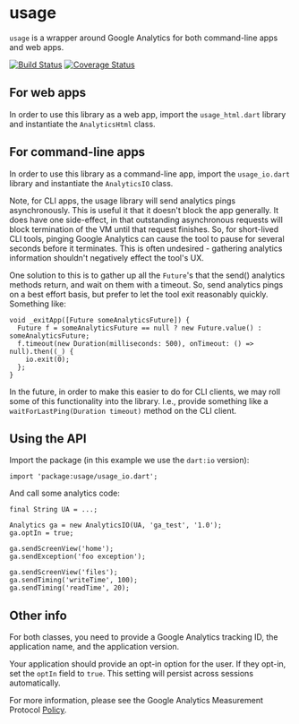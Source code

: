 # usage

`usage` is a wrapper around Google Analytics for both command-line apps and web
apps.

[![Build Status](https://travis-ci.org/dart-lang/usage.svg)](https://travis-ci.org/dart-lang/usage)
[![Coverage Status](https://img.shields.io/coveralls/dart-lang/usage.svg)](https://coveralls.io/r/dart-lang/usage?branch=master)

## For web apps

In order to use this library as a web app, import the `usage_html.dart` library
and instantiate the `AnalyticsHtml` class.

## For command-line apps

In order to use this library as a command-line app, import the `usage_io.dart`
library and instantiate the `AnalyticsIO` class.

Note, for CLI apps, the usage library will send analytics pings asynchronously.
This is useful it that it doesn't block the app generally. It does have one
side-effect, in that outstanding asynchronous requests will block termination
of the VM until that request finishes. So, for short-lived CLI tools, pinging
Google Analytics can cause the tool to pause for several seconds before it
terminates. This is often undesired - gathering analytics information shouldn't
negatively effect the tool's UX.

One solution to this is to gather up all the `Future`'s that the send()
analytics methods return, and wait on them with a timeout. So, send analytics
pings on a best effort basis, but prefer to let the tool exit reasonably
quickly. Something like:

```
void _exitApp([Future someAnalyticsFuture]) {
  Future f = someAnalyticsFuture == null ? new Future.value() : someAnalyticsFuture;
  f.timeout(new Duration(milliseconds: 500), onTimeout: () => null).then((_) {
    io.exit(0);
  };
}
```

In the future, in order to make this easier to do for CLI clients, we may roll
some of this functionality into the library. I.e., provide something like a
`waitForLastPing(Duration timeout)` method on the CLI client.

## Using the API

Import the package (in this example we use the `dart:io` version):

    import 'package:usage/usage_io.dart';

And call some analytics code:

```
final String UA = ...;

Analytics ga = new AnalyticsIO(UA, 'ga_test', '1.0');
ga.optIn = true;

ga.sendScreenView('home');
ga.sendException('foo exception');

ga.sendScreenView('files');
ga.sendTiming('writeTime', 100);
ga.sendTiming('readTime', 20);
```

## Other info

For both classes, you need to provide a Google Analytics tracking ID, the
application name, and the application version.

Your application should provide an opt-in option for the user. If they opt-in,
set the `optIn` field to `true`. This setting will persist across sessions
automatically.

For more information, please see the Google Analytics Measurement Protocol
[Policy](https://developers.google.com/analytics/devguides/collection/protocol/policy).
